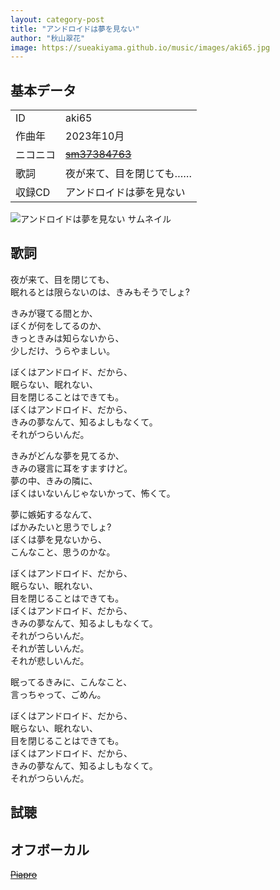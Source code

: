 ```yaml
---
layout: category-post
title: "アンドロイドは夢を見ない"
author: "秋山翠花"
image: https://sueakiyama.github.io/music/images/aki65.jpg
---
```


## 基本データ
<div class="song-block">
<table class="float-left">
  <tr>
    <td>ID</td>
    <td>aki65</td>
  </tr>
  <tr>
    <td>作曲年</td>
    <td>2023年10月</td>
  </tr>
  <tr>
    <td>ニコニコ</td>
    <td><s><a href="https://nico.ms/sm37384763">sm37384763</a></s></td>
  </tr>
  <tr>
    <td>歌詞</td>
    <td>夜が来て、目を閉じても……</td>
  </tr>
  <tr>
    <td>収録CD</td>
    <td>アンドロイドは夢を見ない</td>
  </tr>
</table>

<img class="float-right" src="images/aki65.jpg" alt="アンドロイドは夢を見ない サムネイル">
</div>

## 歌詞

夜が来て、目を閉じても、  
眠れるとは限らないのは、きみもそうでしょ?

きみが寝てる間とか、  
ぼくが何をしてるのか、  
きっときみは知らないから、  
少しだけ、うらやましい。

ぼくはアンドロイド、だから、  
眠らない、眠れない、  
目を閉じることはできても。  
ぼくはアンドロイド、だから、  
きみの夢なんて、知るよしもなくて。  
それがつらいんだ。

きみがどんな夢を見てるか、  
きみの寝言に耳をすますけど。  
夢の中、きみの隣に、  
ぼくはいないんじゃないかって、怖くて。

夢に嫉妬するなんて、  
ばかみたいと思うでしょ?  
ぼくは夢を見ないから、  
こんなこと、思うのかな。

ぼくはアンドロイド、だから、  
眠らない、眠れない、  
目を閉じることはできても。  
ぼくはアンドロイド、だから、  
きみの夢なんて、知るよしもなくて。  
それがつらいんだ。  
それが苦しいんだ。  
それが悲しいんだ。

眠ってるきみに、こんなこと、  
言っちゃって、ごめん。

ぼくはアンドロイド、だから、  
眠らない、眠れない、  
目を閉じることはできても。  
ぼくはアンドロイド、だから、  
きみの夢なんて、知るよしもなくて。  
それがつらいんだ。

## 試聴



## オフボーカル

<s><a href="https://piapro.jp/t/1iOY" target="_blank">Piapro</a></s>
